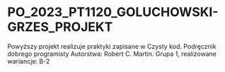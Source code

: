 # PO_2023_PT1120_GOLUCHOWSKI-GRZES_PROJEKT
Powyższy projekt realizuje praktyki zapisane w Czysty kod. Podręcznik dobrego programisty Autorstwa: Robert C. Martin.
Grupa 1, realizowane wariancje: B-2
